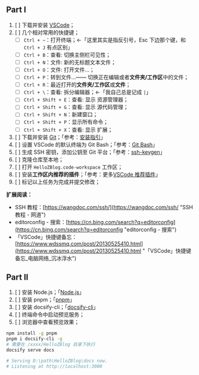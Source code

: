 <!-- 创建日期：2023-10-23 -->

## Part I

1. [ ] 下载并安装 [VSCode](https://code.visualstudio.com/ "VSCode")；
2. [ ] 几个相对常用的快捷键；
   - [ ] `Ctrl + ~`：打开终端；←「这里其实是指反引号，Esc 下边那个键，和 `Ctrl + J` 有点区别」
   - [ ] `Ctrl + B`：查看: 切换主侧栏可见性；
   - [ ] `Ctrl + N`：文件: 新的无标题文本文件；
   - [ ] `Ctrl + O`：文件: 打开文件...；
   - [ ] `Ctrl + P`：转到文件...—— 切换正在编辑或者**文件夹/工作区**中的文件；
   - [ ] `Ctrl + R`：最近打开的**文件夹/工作区**或**文件**；
   - [ ] `Ctrl + \`：查看: 拆分编辑器；←「我自己总是记成 `|`」
   - [ ] `Ctrl + Shift + E`：查看: 显示 资源管理器；
   - [ ] `Ctrl + Shift + G`：查看: 显示 源代码管理；
   - [ ] `Ctrl + Shift + N`：新建窗口；
   - [ ] `Ctrl + Shift + P`：显示所有命令；
   - [ ] `Ctrl + Shift + X`：查看: 显示 扩展；
3. [ ] 下载并安装 [Git](https://git-scm.com/ "Git")；「参考：[安装指引](https://www.wdssmq.com/post/20140804123.html "安装指引")」
4. [ ] 设置 VSCode 的默认终端为 Git Bash；「参考：[Git Bash](https://www.wdssmq.com/post/20120915760.html "Git Bash")」
5. [ ] 生成 SSH 密钥，添加公钥至 Git 平台；「参考：[ssh-keygen](https://www.wdssmq.com/post/20201216004.html "ssh-keygen")」
6. [ ] 克隆仓库至本地；
7. [ ] 打开 `HelloZBlog.code-workspace` 工作区；
8. [ ] 安装**工作区内推荐的插件**；「参考：更多[VSCode 推荐插件](book-tips/2022-07?id=vscode-设置推荐插件 "VSCode 推荐插件")」
9. [ ] 标记以上任务为完成并提交修改；


<!-- 将下一个查找匹配项添加到选择 -->
<!-- 默认快捷键盘：Ctrl + D -->

**扩展阅读：**

- SSH 教程：[https://wangdoc.com/ssh/](https://wangdoc.com/ssh/ "SSH 教程 - 网道")
- editorconfig - 搜索：[https://cn.bing.com/search?q=editorconfig](https://cn.bing.com/search?q=editorconfig "editorconfig - 搜索")
- 「VSCode」快捷键备忘：[https://www.wdssmq.com/post/20130525410.html](https://www.wdssmq.com/post/20130525410.html "「VSCode」快捷键备忘\_电脑网络\_沉冰浮水")

## Part II

1. [ ] 安装 Node.js；「[Node.js](https://nodejs.org/en "Node.js")」
2. [ ] 安装 pnpm；「[pnpm](https://pnpm.io/zh "pnpm")」
3. [ ] 安装 docsify-cli；「[docsify-cli](https://docsify.js.org/#/zh-cn/quickstart "docsify-cli")」
4. [ ] 终端命令中启动预览服务；
5. [ ] 浏览器中查看预览效果；

```bash
npm install -g pnpm
pnpm i docsify-cli -g
# 需要在 /xxxx/HelloZBlog 目录下执行
docsify serve docs

# Serving D:\path\HelloZBlog\docs now.
# Listening at http://localhost:3000

```
